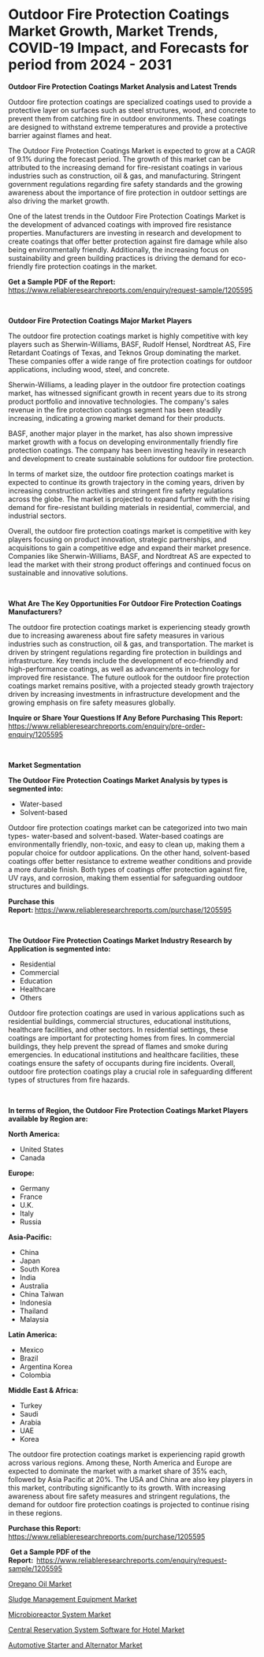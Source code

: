<p><h1>Outdoor Fire Protection Coatings Market Growth, Market Trends, COVID-19 Impact, and Forecasts for period from 2024 - 2031</h1></p><p><strong>Outdoor Fire Protection Coatings Market Analysis and Latest Trends</strong></p>
<p><p>Outdoor fire protection coatings are specialized coatings used to provide a protective layer on surfaces such as steel structures, wood, and concrete to prevent them from catching fire in outdoor environments. These coatings are designed to withstand extreme temperatures and provide a protective barrier against flames and heat.</p><p>The Outdoor Fire Protection Coatings Market is expected to grow at a CAGR of 9.1% during the forecast period. The growth of this market can be attributed to the increasing demand for fire-resistant coatings in various industries such as construction, oil & gas, and manufacturing. Stringent government regulations regarding fire safety standards and the growing awareness about the importance of fire protection in outdoor settings are also driving the market growth.</p><p>One of the latest trends in the Outdoor Fire Protection Coatings Market is the development of advanced coatings with improved fire resistance properties. Manufacturers are investing in research and development to create coatings that offer better protection against fire damage while also being environmentally friendly. Additionally, the increasing focus on sustainability and green building practices is driving the demand for eco-friendly fire protection coatings in the market.</p></p>
<p><strong>Get a Sample PDF of the Report:&nbsp;</strong> <a href="https://www.reliableresearchreports.com/enquiry/request-sample/1205595">https://www.reliableresearchreports.com/enquiry/request-sample/1205595</a></p>
<p>&nbsp;</p>
<p><strong>Outdoor Fire Protection Coatings Major Market Players</strong></p>
<p><p>The outdoor fire protection coatings market is highly competitive with key players such as Sherwin-Williams, BASF, Rudolf Hensel, Nordtreat AS, Fire Retardant Coatings of Texas, and Teknos Group dominating the market. These companies offer a wide range of fire protection coatings for outdoor applications, including wood, steel, and concrete.</p><p>Sherwin-Williams, a leading player in the outdoor fire protection coatings market, has witnessed significant growth in recent years due to its strong product portfolio and innovative technologies. The company's sales revenue in the fire protection coatings segment has been steadily increasing, indicating a growing market demand for their products.</p><p>BASF, another major player in the market, has also shown impressive market growth with a focus on developing environmentally friendly fire protection coatings. The company has been investing heavily in research and development to create sustainable solutions for outdoor fire protection.</p><p>In terms of market size, the outdoor fire protection coatings market is expected to continue its growth trajectory in the coming years, driven by increasing construction activities and stringent fire safety regulations across the globe. The market is projected to expand further with the rising demand for fire-resistant building materials in residential, commercial, and industrial sectors.</p><p>Overall, the outdoor fire protection coatings market is competitive with key players focusing on product innovation, strategic partnerships, and acquisitions to gain a competitive edge and expand their market presence. Companies like Sherwin-Williams, BASF, and Nordtreat AS are expected to lead the market with their strong product offerings and continued focus on sustainable and innovative solutions.</p></p>
<p>&nbsp;</p>
<p><strong>What Are The Key Opportunities For Outdoor Fire Protection Coatings Manufacturers?</strong></p>
<p><p>The outdoor fire protection coatings market is experiencing steady growth due to increasing awareness about fire safety measures in various industries such as construction, oil & gas, and transportation. The market is driven by stringent regulations regarding fire protection in buildings and infrastructure. Key trends include the development of eco-friendly and high-performance coatings, as well as advancements in technology for improved fire resistance. The future outlook for the outdoor fire protection coatings market remains positive, with a projected steady growth trajectory driven by increasing investments in infrastructure development and the growing emphasis on fire safety measures globally.</p></p>
<p><strong>Inquire or Share Your Questions If Any Before Purchasing This Report:</strong> <a href="https://www.reliableresearchreports.com/enquiry/pre-order-enquiry/1205595">https://www.reliableresearchreports.com/enquiry/pre-order-enquiry/1205595</a></p>
<p>&nbsp;</p>
<p><strong>Market Segmentation</strong></p>
<p><strong>The Outdoor Fire Protection Coatings Market Analysis by types is segmented into:</strong></p>
<p><ul><li>Water-based</li><li>Solvent-based</li></ul></p>
<p><p>Outdoor fire protection coatings market can be categorized into two main types- water-based and solvent-based. Water-based coatings are environmentally friendly, non-toxic, and easy to clean up, making them a popular choice for outdoor applications. On the other hand, solvent-based coatings offer better resistance to extreme weather conditions and provide a more durable finish. Both types of coatings offer protection against fire, UV rays, and corrosion, making them essential for safeguarding outdoor structures and buildings.</p></p>
<p><strong>Purchase this Report:&nbsp;</strong><a href="https://www.reliableresearchreports.com/purchase/1205595">https://www.reliableresearchreports.com/purchase/1205595</a></p>
<p>&nbsp;</p>
<p><strong>The Outdoor Fire Protection Coatings Market Industry Research by Application is segmented into:</strong></p>
<p><ul><li>Residential</li><li>Commercial</li><li>Education</li><li>Healthcare</li><li>Others</li></ul></p>
<p><p>Outdoor fire protection coatings are used in various applications such as residential buildings, commercial structures, educational institutions, healthcare facilities, and other sectors. In residential settings, these coatings are important for protecting homes from fires. In commercial buildings, they help prevent the spread of flames and smoke during emergencies. In educational institutions and healthcare facilities, these coatings ensure the safety of occupants during fire incidents. Overall, outdoor fire protection coatings play a crucial role in safeguarding different types of structures from fire hazards.</p></p>
<p>&nbsp;</p>
<p><strong>In terms of Region, the Outdoor Fire Protection Coatings Market Players available by Region are:</strong></p>
<p>
    <p> <strong> North America: </strong>
        <ul>
            <li>United States</li>
            <li>Canada</li>
        </ul>
        </p> 
    <p> <strong> Europe: </strong>
        <ul>
            <li>Germany</li>
            <li>France</li>
            <li>U.K.</li>
            <li>Italy</li>
            <li>Russia</li>
        </ul>
        </p> 
    <p> <strong> Asia-Pacific: </strong>
        <ul>
            <li>China</li>
            <li>Japan</li>
            <li>South Korea</li>
            <li>India</li>
            <li>Australia</li>
            <li>China Taiwan</li>
            <li>Indonesia</li>
            <li>Thailand</li>
            <li>Malaysia</li>
        </ul>
        </p> 
    <p> <strong> Latin America: </strong>
        <ul>
            <li>Mexico</li>
            <li>Brazil</li>
            <li>Argentina Korea</li>
            <li>Colombia</li>
        </ul>
        </p> 
    <p> <strong> Middle East & Africa: </strong>
        <ul>
            <li>Turkey</li>
            <li>Saudi</li>
            <li>Arabia</li>
            <li>UAE</li>
            <li>Korea</li>
        </ul>
    </p>
    </p>
<p><p>The outdoor fire protection coatings market is experiencing rapid growth across various regions. Among these, North America and Europe are expected to dominate the market with a market share of 35% each, followed by Asia Pacific at 20%. The USA and China are also key players in this market, contributing significantly to its growth. With increasing awareness about fire safety measures and stringent regulations, the demand for outdoor fire protection coatings is projected to continue rising in these regions.</p></p>
<p><strong>Purchase this Report: </strong><a href="https://www.reliableresearchreports.com/purchase/1205595">https://www.reliableresearchreports.com/purchase/1205595</a></p>
<p>&nbsp;<strong>Get a Sample PDF of the Report:&nbsp;&nbsp;</strong><a href="https://www.reliableresearchreports.com/enquiry/request-sample/1205595">https://www.reliableresearchreports.com/enquiry/request-sample/1205595</a></p>
<p><strong></strong></p>
<p><p><a href="https://medium.com/@akeembayer2019/oregano-oil-market-size-and-market-trends-complete-industry-overview-2024-to-2031-ed8332c2a58b">Oregano Oil Market</a></p><p><a href="https://issuu.com/reportprime-2/docs/sludge-management-equipment-market-size-2030.pptx">Sludge Management Equipment Market</a></p><p><a href="https://github.com/elizabethdagraca/Market-Research-Report-List-2/blob/main/microbioreactor-system-market.md">Microbioreactor System Market</a></p><p><a href="https://github.com/zjyglelu/Market-Research-Report-List-1/blob/main/central-reservation-system-software-for-hotel-market.md">Central Reservation System Software for Hotel Market</a></p><p><a href="https://issuu.com/reportprime-2/docs/automotive-starter-and-alternator-market-size-2030">Automotive Starter and Alternator Market</a></p></p>
